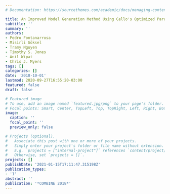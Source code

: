 ```yaml
---
# Documentation: https://sourcethemes.com/academic/docs/managing-content/

title: An Improved Model Generation Method Using Cello's Optimized Parameters
subtitle: ''
summary: ''
authors:
- Pedro Fontanarrosa
- Misirli Göksel
- Tramy Nguyen
- Timothy S. Jones
- Anil Wipat
- Chris J. Myers
tags: []
categories: []
date: '2018-10-01'
lastmod: 2020-09-27T16:55:20-03:00
featured: false
draft: false

# Featured image
# To use, add an image named `featured.jpg/png` to your page's folder.
# Focal points: Smart, Center, TopLeft, Top, TopRight, Left, Right, BottomLeft, Bottom, BottomRight.
image:
  caption: ''
  focal_point: ''
  preview_only: false

# Projects (optional).
#   Associate this post with one or more of your projects.
#   Simply enter your project's folder or file name without extension.
#   E.g. `projects = ["internal-project"]` references `content/project/deep-learning/index.md`.
#   Otherwise, set `projects = []`.
projects: []
publishDate: '2021-01-15T17:11:47.315198Z'
publication_types:
- '1'
abstract: ''
publication: '*COMBINE 2018*'
---
```

